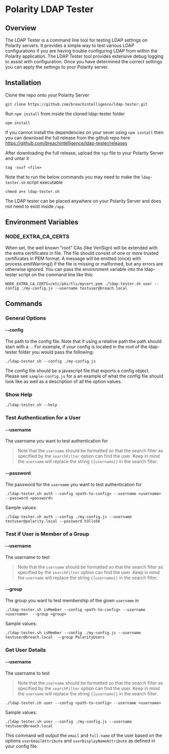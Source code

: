 # Polarity LDAP Tester

## Overview

The LDAP Tester is a command line tool for testing LDAP settings on Polarity servers.  It provides a simple way to test various LDAP configurations if you are having trouble configuring LDAP from within the Polarity application.  The LDAP Tester tool provides extensive debug logging to assist with configuration.  Once you have determined the correct settings you can apply the settings to your Polarity server.

## Installation

Clone the repo onto your Polarity Server

```
git clone https://github.com/breachintelligence/ldap-tester.git
```

Run `npm install` from inside the cloned ldap-tester folder


```
npm install
```

If you cannot install the dependencies on your sever using `npm isntall` then you can download the full release from the github repo here
https://github.com/breachintelligence/ldap-tester/releases

After downloading the full release, upload the `tgz` file to your Polarity Server and untar it

```
tag -xvzf <file>
```

Note that to run the below commands you may need to make the `ldap-tester.sh` script executable

```
chmod a+x ldap-tester.sh
```

The LDAP tester can be placed anywhere on your Polarity Server and does not need to exist inside `/app`.

## Environment Variables

### NODE_EXTRA_CA_CERTS

When set, the well known "root" CAs (like VeriSign) will be extended with the extra certificates in file. The file should consist of one or more trusted certificates in PEM format. A message will be emitted (once) with process.emitWarning() if the file is missing or malformed, but any errors are otherwise ignored.  You can pass the environment variable into the ldap-tester script on the command line like this:

```
NODE_EXTRA_CA_CERTS=/etc/pki/tls/mycert.pem ./ldap-tester.sh user --config ./my-config.js --username testuser@breach.local
```

## Commands

### General Options

#### --config
The path to the config file.  Note that if using a relative path the path should start with a `.`.  For example,
if your config is located in the root of the ldap-tester folder you would pass the following:

```
./ldap-tester.sh --config ./my-config.js
```

The config file should be a javascript file that exports a config object.  Please see `sample-config.js` for a an example of what the config file should look like as well as a description of all the option values.

### Show Help

```
./ldap-tester.sh --help
```

### Test Authentication for a User

#### --username
The username you want to test authentication for

> Note that the `username` should be formatted so that the search filter as specified by the `searchFilter` option can find the user. Keep in mind the `username` will replace the string `{{username}}` in the search filter.


#### --password
The password for the `username` you want to test authentication for

```
./ldap-tester.sh auth --config <path-to-config> --username <username>  --password <password>
```

Sample values:

```
./ldap-tester.sh auth --config ./my-config.js --username testuser@polarity.local --password h3llo56
```

### Test if User is Member of a Group

#### --username
The username to test

> Note that the `username` should be formatted so that the search filter as specified by the `searchFilter` option can find the user. Keep in mind the `username` will replace the string `{{username}}` in the search filter.

#### --group
The group you want to test membership of the given `username` in

```
./ldap-tester.sh isMember --config <path-to-config> --username <username>  --group <group>
```

Sample values:

```
./ldap-tester.sh isMember --config ./my-config.js --username testuser@breach.local  --group PolarityUsers
```

### Get User Details

#### --username
The username to test

> Note that the `username` should be formatted so that the search filter as specified by the `searchFilter` option can find the user. Keep in mind the `username` will replace the string `{{username}}` in the search filter.

```
./ldap-tester.sh user --config <path-to-config> --username <username>
```

Sample values:

```
./ldap-tester.sh user --config ./my-config.js --username testuser@breach.local
```

This command will output the `email` and `full-name` of the user based on the options `userEmailAttribute` and `userDisplayNameAttribute` as defined in your config file.
